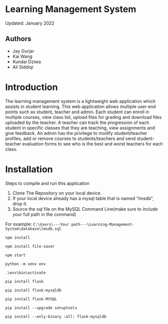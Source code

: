 # Learning Management System

Updated: January 2022

## Authors
* Jay Gurjar
* Kai Wang
* Kundai Dziwa
* Ali Siddiqi

# Introduction

The learning management system is a lightweight web application which assists in student learning. 
This web application allows multiple user end points such as student, teacher and admin. Each student can enroll in multiple courses,
view class list, upload files for grading and download files uploaded by the teacher. A teacher can track the progression 
of each student in specific classes that they are teaching, view assignments and give feedback. An admin has the privilege to modify student/teacher profiles, add or remove courses to students/teachers and 
send student-teacher evaluation forms to see who is the best and worst teachers for each class.


# Installation

Steps to compile and run this application
  1. Clone The Repository on your local device.
  2. If your local device already has a mysql table that is named "lmsdb", drop it.
  3. Source the sql file on the MySQL Command Line(make sure to include your full path in the command)
  
  For example:
  ```C:\Users\---Your path---\Learning-Management-System\database\lmsdb.sql```

```npm install```

```npm install file-saver```

```npm start```

```python -m venv env```

```.\env\bin\activate```

```pip install flask```

```pip install flask-mysqldb```

```pip install flask-MYSQL```

```pip install --upgrade setuptools```

```pip install --only-binary :all: flask-mysqldb```


